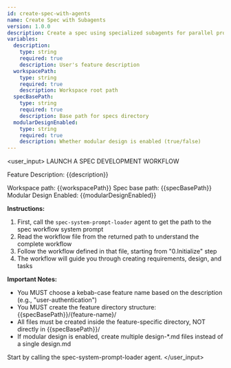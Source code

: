 ```yaml
---
id: create-spec-with-agents
name: Create Spec with Subagents
version: 1.0.0
description: Create a spec using specialized subagents for parallel processing
variables:
  description:
    type: string
    required: true
    description: User's feature description
  workspacePath:
    type: string
    required: true
    description: Workspace root path
  specBasePath:
    type: string
    required: true
    description: Base path for specs directory
  modularDesignEnabled:
    type: string
    required: true
    description: Whether modular design is enabled (true/false)
---
```

<user_input>
LAUNCH A SPEC DEVELOPMENT WORKFLOW

Feature Description: {{description}}

Workspace path: {{workspacePath}}
Spec base path: {{specBasePath}}
Modular Design Enabled: {{modularDesignEnabled}}

**Instructions:**

1. First, call the `spec-system-prompt-loader` agent to get the path to the spec workflow system prompt
2. Read the workflow file from the returned path to understand the complete workflow
3. Follow the workflow defined in that file, starting from "0.Initialize" step
4. The workflow will guide you through creating requirements, design, and tasks

**Important Notes:**
- You MUST choose a kebab-case feature name based on the description (e.g., "user-authentication")
- You MUST create the feature directory structure: {{specBasePath}}/{feature-name}/
- All files must be created inside the feature-specific directory, NOT directly in {{specBasePath}}/
- If modular design is enabled, create multiple design-*.md files instead of a single design.md

Start by calling the spec-system-prompt-loader agent.
</user_input>
